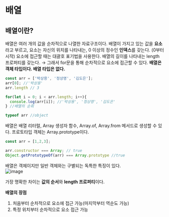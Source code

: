 # 배열

## 배열이란?
배열은 여러 개의 값을 순차적으로 나열한 자료구조이다.
배열이 가지고 있는 값을 **요소**라고 부르고, 요소는 자신의 위치를 나타내는, 0 이상의 정수인 **인덱스**를 갖는다. (0부터 시작)
요소에 접근할 때는 대괄호 표기법을 사용한다.
배열의 길이를 나타내는 length 프로퍼티를 갖는다. → 그래서 for문을 통해 순차적으로 요소에 접근할 수 있다.
**배열은 객체 타입이다. 배열 타입은 없다.**

```javaScript
const arr = ['박상용', '정상영', '김도은'];
arr[0]; //'박상용'
arr.length // 3

for(let i = 0; i < arr.length; i++){
  console.log(arr[i]); //'박상용', '정상영', '김도은'
} //배열의 순회

typeof arr //object
```

배열은 배열 리터럴, Array 생성자 함수, Array.of, Array.from 메서드로 생성할 수 있다. 프로토타입 객체는 Array.prototype이다.

```javaScript
const arr = [1,2,3];

arr.constructor === Array; // true
Object.getPrototypeOf(arr) === Array.prototype //true
```

배열은 객체이지만 일반 객체와는 구별되는 독특한 특징이 있다. <br>
![image](https://github.com/sangypar/SSAFRONT/assets/158231909/1e6a145d-9ad0-4339-91e9-2f9e4269cbf3)

가장 명확한 차이는 **값의 순서**와 **length 프로퍼티**이다.

**배열의 장점**
1. 처음부터 순차적으로 요소에 접근 가능(마지막부터 역순도 가능)
2. 특정 위치부터 순차적으로 요소 접근 가능
